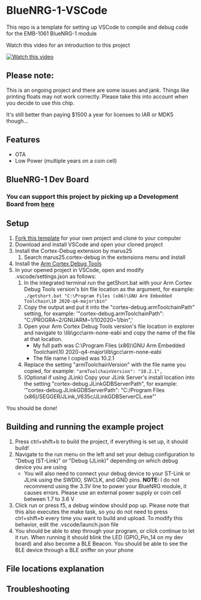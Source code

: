 # BlueNRG-1-VSCode
This repo is a template for setting up VSCode to compile and debug code for the EMB-1061 BlueNRG-1 module

Watch this video for an introduction to this project

[![Watch this video](https://img.youtube.com/vi/VH6JlEohDSQ/0.jpg)](https://youtu.be/VH6JlEohDSQ)

## Please note:
This is an ongoing project and there are some issues and jank. Things like printing floats may not work correctly. Please take this into account when you decide to use this chip.

It's still better than paying $1500 a year for licenses to IAR or MDK5 though...

## Features

- OTA
- Low Power (multiple years on a coin cell)

## BlueNRG-1 Dev Board

### You can support this project by picking up a Development Board from [here](https://www.tindie.com/products/22570/)

## Setup
1. [Fork this template](https://github.com/ctjet/BlueNRG-1-VSCode/generate) for your own project and clone to your computer
2. Download and install VSCode and open your cloned project
3. Install the Cortex-Debug extension by marus25
    1. Search marus25.cortex-debug in the extensions menu and install
4. Install the [Arm Cortex Debug Tools](https://developer.arm.com/tools-and-software/open-source-software/developer-tools/gnu-toolchain/gnu-rm/downloads)
5. In your opened project in VSCode, open and modify .vscode/settings.json as follows:
    1. In the integrated terminal run the getShort.bat with your Arm Cortex Debug Tools version's bin file location as the argument, for example:
        `./getshort.bat "C:\Program Files (x86)\GNU Arm Embedded Toolchain\10 2020-q4-major\bin"`
    2. Copy the output and put it into the "cortex-debug.armToolchainPath" setting, for example:
        '"cortex-debug.armToolchainPath": "C:/PROGRA\~2/GNUARM\~1/102020~1/bin",'
    3. Open your Arm Cortex Debug Tools version's file location in explorer and navigate to \\lib\\gcc\\arm-none-eabi and copy the name of the file at that location. 
        - My full path was C:\\Program Files (x86)\\GNU Arm Embedded Toolchain\\10 2020-q4-major\\lib\\gcc\\arm-none-eabi
        - The file name I copied was 10.2.1
    4. Replace the setting "armToolchainVersion" with the file name you copied, for example:
        `"armToolchainVersion": "10.2.1",`
    5. (Optional if using JLink) Copy your JLink Server's install location into the setting "cortex-debug.JLinkGDBServerPath", for example:
        '"cortex-debug.JLinkGDBServerPath": "C:/Program Files (x86)/SEGGER/JLink_V635c/JLinkGDBServerCL.exe"'

You should be done! 

## Building and running the example project
1. Press ctrl+shift+b to build the project, if everything is set up, it should build!
2. Navigate to the run menu on the left and set your debug configuration to "Debug (ST-Link)" or "Debug (JLink)" depending on which debug device you are using
    - You will also need to connect your debug device to your ST-Link or JLink using the SWDIO, SWCLK, and GND pins. **NOTE:** I do not recommend using the 3.3V line to power your BlueNRG module, it causes errors. Please use an external power supply or coin cell between 1.7 to 3.6 V
3. Click run or press f5, a debug window should pop up. Please note that this also executes the make task, so you do not need to press ctrl+shift+b every time you want to build and upload. To modify this behavior, edit the  .vscode/launch.json file
4. You should be able to step through your program, or click continue to let it run. When running it should blink the LED (GPIO_Pin_14 on my dev board) and also become a BLE Beacon. You should be able to see the BLE device through a BLE sniffer on your phone

## File locations explanation

## Troubleshooting
